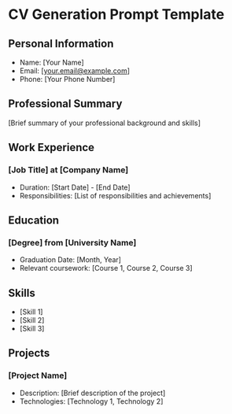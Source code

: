 # CV Generation Prompt Template

## Personal Information
- Name: [Your Name]
- Email: [your.email@example.com]
- Phone: [Your Phone Number]

## Professional Summary
[Brief summary of your professional background and skills]

## Work Experience
### [Job Title] at [Company Name]
- Duration: [Start Date] - [End Date]
- Responsibilities: [List of responsibilities and achievements]

## Education
### [Degree] from [University Name]
- Graduation Date: [Month, Year]
- Relevant coursework: [Course 1, Course 2, Course 3]

## Skills
- [Skill 1]
- [Skill 2]
- [Skill 3]

## Projects
### [Project Name]
- Description: [Brief description of the project]
- Technologies: [Technology 1, Technology 2]